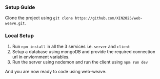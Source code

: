  ### Setup Guide

 Clone the project using `git clone https://github.com/XIN2025/web-weave.git`.
 

### Local Setup

1. Run `npm install` in all the 3 services i.e. `server`  and `client`
2. Setup a database using mongoDB and provide the required connection url in enviornment variables.
3. Run the server using nodemon and run the client using `npm run dev`

 And you are now ready to code using web-weave.
 
